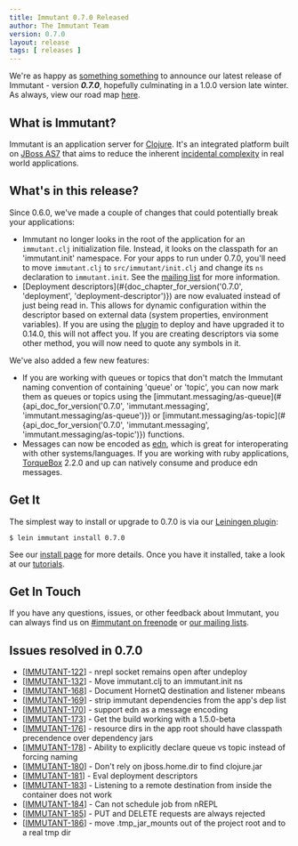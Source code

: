 ```yaml
---
title: Immutant 0.7.0 Released
author: The Immutant Team
version: 0.7.0
layout: release
tags: [ releases ]
---
```


We're as happy as [something something](http://www.youtube.com/watch?v=5yGJGTjV2WE)
to announce our latest release of Immutant - version
**_0.7.0_**, hopefully culminating in a 1.0.0 version late winter. As
always, view our road map
[here](https://issues.jboss.org/browse/IMMUTANT).

## What is Immutant?

Immutant is an application server for [Clojure](http://clojure.org).
It's an integrated platform built on
[JBoss AS7](http://www.jboss.org/as7) that aims to reduce the inherent
[incidental complexity](http://en.wikipedia.org/wiki/Accidental_complexity)
in real world applications.

## What's in this release?

Since 0.6.0, we've made a couple of changes that could potentially
break your applications:

* Immutant no longer looks in the root of the application for an
  `immutant.clj` initialization file. Instead, it looks on the
  classpath for an 'immutant.init' namespace. For your apps to run
  under 0.7.0, you'll need to move `immutant.clj` to
  `src/immutant/init.clj` and change its `ns` declaration to
  `immutant.init`. See the
  [mailing list](http://immutant.markmail.org/thread/kzz6fpoa2okcabvk)
  for more information.
* [Deployment descriptors](#{doc_chapter_for_version('0.7.0', 'deployment', 'deployment-descriptor')})
  are now evaluated instead
  of just being read in.  This allows for dynamic configuration within
  the descriptor based on external data (system properties,
  environment variables). If you are using the [plugin](/install/) to deploy
  and have upgraded it to 0.14.0, this will not affect you. If you
  are creating descriptors via some other method, you will now need to
  quote any symbols in it.
  
We've also added a few new features:

* If you are working with queues or topics that don't match the
  Immutant naming convention of containing 'queue' or 'topic', you can
  now mark them as queues or topics using the
  [immutant.messaging/as-queue](#{api_doc_for_version('0.7.0', 'immutant.messaging', 'immutant.messaging/as-queue')}) or 
  [immutant.messaging/as-topic](#{api_doc_for_version('0.7.0', 'immutant.messaging', 'immutant.messaging/as-topic')})
  functions.
* Messages can now be encoded as
  [edn](https://github.com/edn-format/edn), which is great for
  interoperating with other systems/languages. If you are working with
  ruby applications, [TorqueBox](http://torquebox.org/) 2.2.0 and up
  can natively consume and produce edn messages.

## Get It

The simplest way to install or upgrade to 0.7.0 is via our
[Leiningen plugin](https://clojars.org/lein-immutant):

    $ lein immutant install 0.7.0

See our [install page](/install/) for more details. Once you have it
installed, take a look at our [tutorials](/tutorials/).

## Get In Touch

If you have any questions, issues, or other feedback about Immutant,
you can always find us on [#immutant on freenode](/community/) or
[our mailing lists](/community/mailing_lists). 

## Issues resolved in 0.7.0

<ul>
<li>[<a href='https://issues.jboss.org/browse/IMMUTANT-122'>IMMUTANT-122</a>] -         nrepl socket remains open after undeploy
</li>
<li>[<a href='https://issues.jboss.org/browse/IMMUTANT-132'>IMMUTANT-132</a>] -         Move immutant.clj to an immutant.init ns 
</li>
<li>[<a href='https://issues.jboss.org/browse/IMMUTANT-168'>IMMUTANT-168</a>] -         Document HornetQ destination and listener mbeans
</li>
<li>[<a href='https://issues.jboss.org/browse/IMMUTANT-169'>IMMUTANT-169</a>] -         strip immutant dependencies from the app&#39;s dep list
</li>
<li>[<a href='https://issues.jboss.org/browse/IMMUTANT-170'>IMMUTANT-170</a>] -         support edn as a message encoding
</li>
<li>[<a href='https://issues.jboss.org/browse/IMMUTANT-173'>IMMUTANT-173</a>] -         Get the build working with a 1.5.0-beta
</li>
<li>[<a href='https://issues.jboss.org/browse/IMMUTANT-176'>IMMUTANT-176</a>] -         resource dirs in the app root should have classpath precendence over dependency jars
</li>
<li>[<a href='https://issues.jboss.org/browse/IMMUTANT-178'>IMMUTANT-178</a>] -         Ability to explicitly declare queue vs topic instead of forcing naming
</li>
<li>[<a href='https://issues.jboss.org/browse/IMMUTANT-180'>IMMUTANT-180</a>] -         Don&#39;t rely on jboss.home.dir to find clojure.jar
</li>
<li>[<a href='https://issues.jboss.org/browse/IMMUTANT-181'>IMMUTANT-181</a>] -         Eval deployment descriptors
</li>
<li>[<a href='https://issues.jboss.org/browse/IMMUTANT-183'>IMMUTANT-183</a>] -         Listening to a remote destination from inside the container does not work
</li>
<li>[<a href='https://issues.jboss.org/browse/IMMUTANT-184'>IMMUTANT-184</a>] -         Can not schedule job from nREPL
</li>
<li>[<a href='https://issues.jboss.org/browse/IMMUTANT-185'>IMMUTANT-185</a>] -         PUT and DELETE requests are always rejected
</li>
<li>[<a href='https://issues.jboss.org/browse/IMMUTANT-186'>IMMUTANT-186</a>] -         move .tmp_jar_mounts out of the project root and to a real tmp dir
</li>
</ul>
                                            
